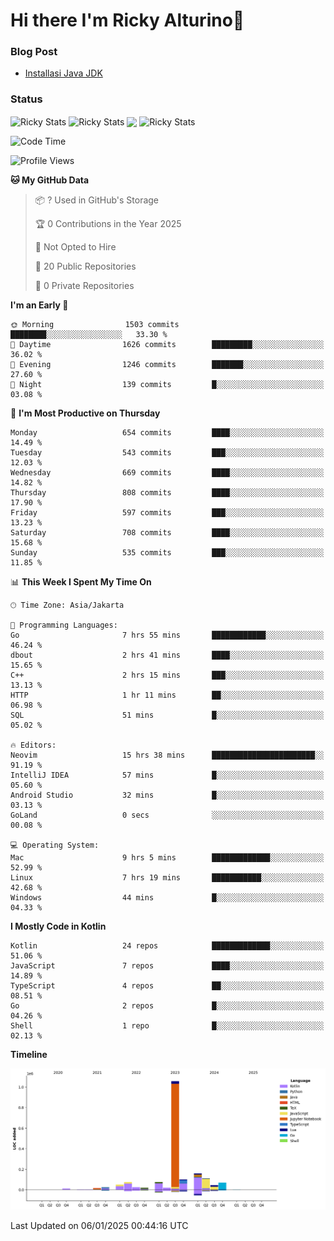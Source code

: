 # Hi there I'm Ricky Alturino👋

### Blog Post

<!-- BLOG-POST-LIST:START -->

- [Installasi Java JDK](https://onirutla.medium.com/installasi-java-jdk-ec701beeb5cb?source=rss-d9d81c918cc9------2)
<!-- BLOG-POST-LIST:END -->

### Status

<img align="center" alt="Ricky Stats" src="https://github-readme-stats.vercel.app/api?username=Alturino&theme=dark&show_icons=true&hide_border=false" />
<img align="center" alt="Ricky Stats" src="https://github-readme-stats.vercel.app/api/top-langs/?username=Alturino&theme=dark&show_icons=true&layout=compact"/>
<img align="center" width="640px" src="https://github-readme-stats.vercel.app/api/wakatime?username=Alturino&layout=compact&hide_border=true&theme=dark">
<img align="center" alt="Ricky Stats" src="https://leetcard.jacoblin.cool/onirutla?border=0&radius=20&ext=activity"/>

<!--START_SECTION:waka-->
![Code Time](http://img.shields.io/badge/Code%20Time-855%20hrs%2044%20mins-blue)

![Profile Views](http://img.shields.io/badge/Profile%20Views-0-blue)

**🐱 My GitHub Data** 

> 📦 ? Used in GitHub's Storage 
 > 
> 🏆 0 Contributions in the Year 2025
 > 
> 🚫 Not Opted to Hire
 > 
> 📜 20 Public Repositories 
 > 
> 🔑 0 Private Repositories 
 > 
**I'm an Early 🐤** 

```text
🌞 Morning                1503 commits        ████████░░░░░░░░░░░░░░░░░   33.30 % 
🌆 Daytime                1626 commits        █████████░░░░░░░░░░░░░░░░   36.02 % 
🌃 Evening                1246 commits        ███████░░░░░░░░░░░░░░░░░░   27.60 % 
🌙 Night                  139 commits         █░░░░░░░░░░░░░░░░░░░░░░░░   03.08 % 
```
📅 **I'm Most Productive on Thursday** 

```text
Monday                   654 commits         ████░░░░░░░░░░░░░░░░░░░░░   14.49 % 
Tuesday                  543 commits         ███░░░░░░░░░░░░░░░░░░░░░░   12.03 % 
Wednesday                669 commits         ████░░░░░░░░░░░░░░░░░░░░░   14.82 % 
Thursday                 808 commits         ████░░░░░░░░░░░░░░░░░░░░░   17.90 % 
Friday                   597 commits         ███░░░░░░░░░░░░░░░░░░░░░░   13.23 % 
Saturday                 708 commits         ████░░░░░░░░░░░░░░░░░░░░░   15.68 % 
Sunday                   535 commits         ███░░░░░░░░░░░░░░░░░░░░░░   11.85 % 
```


📊 **This Week I Spent My Time On** 

```text
🕑︎ Time Zone: Asia/Jakarta

💬 Programming Languages: 
Go                       7 hrs 55 mins       ████████████░░░░░░░░░░░░░   46.24 % 
dbout                    2 hrs 41 mins       ████░░░░░░░░░░░░░░░░░░░░░   15.65 % 
C++                      2 hrs 15 mins       ███░░░░░░░░░░░░░░░░░░░░░░   13.13 % 
HTTP                     1 hr 11 mins        ██░░░░░░░░░░░░░░░░░░░░░░░   06.98 % 
SQL                      51 mins             █░░░░░░░░░░░░░░░░░░░░░░░░   05.02 % 

🔥 Editors: 
Neovim                   15 hrs 38 mins      ███████████████████████░░   91.19 % 
IntelliJ IDEA            57 mins             █░░░░░░░░░░░░░░░░░░░░░░░░   05.60 % 
Android Studio           32 mins             █░░░░░░░░░░░░░░░░░░░░░░░░   03.13 % 
GoLand                   0 secs              ░░░░░░░░░░░░░░░░░░░░░░░░░   00.08 % 

💻 Operating System: 
Mac                      9 hrs 5 mins        █████████████░░░░░░░░░░░░   52.99 % 
Linux                    7 hrs 19 mins       ███████████░░░░░░░░░░░░░░   42.68 % 
Windows                  44 mins             █░░░░░░░░░░░░░░░░░░░░░░░░   04.33 % 
```

**I Mostly Code in Kotlin** 

```text
Kotlin                   24 repos            █████████████░░░░░░░░░░░░   51.06 % 
JavaScript               7 repos             ████░░░░░░░░░░░░░░░░░░░░░   14.89 % 
TypeScript               4 repos             ██░░░░░░░░░░░░░░░░░░░░░░░   08.51 % 
Go                       2 repos             █░░░░░░░░░░░░░░░░░░░░░░░░   04.26 % 
Shell                    1 repo              █░░░░░░░░░░░░░░░░░░░░░░░░   02.13 % 
```



**Timeline**

![Lines of Code chart](https://raw.githubusercontent.com/Alturino/Alturino/main/assets/bar_graph.png)


 Last Updated on 06/01/2025 00:44:16 UTC
<!--END_SECTION:waka-->
